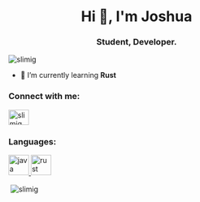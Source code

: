 <h1 align="center">Hi 👋, I'm Joshua</h1>
<h3 align="center">Student, Developer.</h3>

<p align="left"> <img src="https://komarev.com/ghpvc/?username=slimig&label=Profile%20views&color=0e75b6&style=flat" alt="slimig" /> </p>

- 🌱 I’m currently learning **Rust**

<h3 align="left">Connect with me:</h3>
<p align="left">
<a href="https://www.youtube.com/channel/UCsm5g9Ucy62PMFqEVfBw6gQ" target="blank"><img align="center" src="https://cdn.jsdelivr.net/npm/simple-icons@3.0.1/icons/youtube.svg" alt="slimig" height="30" width="40" /></a>
</p>

<h3 align="left">Languages:</h3>
<p align="left"> <a href="https://www.java.com" target="_blank"> <img src="https://devicons.github.io/devicon/devicon.git/icons/java/java-original-wordmark.svg" alt="java" width="40" height="40"/> </a> <a href="https://www.rust-lang.org" target="_blank"> <img src="https://devicons.github.io/devicon/devicon.git/icons/rust/rust-plain.svg" alt="rust" width="40" height="40"/> </a> </p>

<p>&nbsp;<img align="center" src="https://github-readme-stats.vercel.app/api?username=slimig&show_icons=true&locale=en" alt="slimig" /></p>
